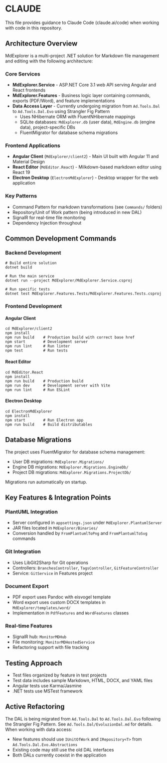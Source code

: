 ﻿# CLAUDE

This file provides guidance to Claude Code (claude.ai/code) when working with code in this repository.

## Architecture Overview

MdExplorer is a multi-project .NET solution for Markdown file management and editing with the following architecture:

### Core Services

* **MdExplorer.Service** - ASP.NET Core 3.1 web API serving Angular and React frontends
* **MdExplorer.Features** - Business logic layer containing commands, exports (PDF/Word), and feature implementations
* **Data Access Layer** - Currently undergoing migration from `Ad.Tools.Dal` to `Ad.Tools.Dal.Evo` using Strangler Fig Pattern
  * Uses NHibernate ORM with FluentNHibernate mappings
  * SQLite databases: `MdExplorer.db` (user data), `MdEngine.db` (engine data), project-specific DBs
  * FluentMigrator for database schema migrations

### Frontend Applications

* **Angular Client** (`MdExplorer/client2`) - Main UI built with Angular 11 and Material Design
* **React Editor** (`MdEditor.React`) - Milkdown-based markdown editor using React 19
* **Electron Desktop** (`ElectronMdExplorer`) - Desktop wrapper for the web application

### Key Patterns

* Command Pattern for markdown transformations (see `Commands/` folders)
* Repository/Unit of Work pattern (being introduced in new DAL)
* SignalR for real-time file monitoring
* Dependency Injection throughout

## Common Development Commands

### Backend Development

```Shell
# Build entire solution
dotnet build

# Run the main service
dotnet run --project MdExplorer/MdExplorer.Service.csproj

# Run specific tests
dotnet test MdExplorer.Features.Tests/MdExplorer.Features.Tests.csproj
```

### Frontend Development

#### Angular Client

```Shell
cd MdExplorer/client2
npm install
npm run build    # Production build with correct base href
npm start        # Development server
npm run lint     # Run linter
npm test         # Run tests
```

#### React Editor

```Shell
cd MdEditor.React
npm install
npm run build    # Production build
npm run dev      # Development server with Vite
npm run lint     # Run ESLint
```

#### Electron Desktop

```Shell
cd ElectronMdExplorer
npm install
npm start        # Run Electron app
npm run build    # Build distributables
```

## Database Migrations

The project uses FluentMigrator for database schema management:

* User DB migrations: `MdExplorer.Migrations/`
* Engine DB migrations: `MdExplorer.Migrations.EngineDb/`
* Project DB migrations: `MdExplorer.Migrations.ProjectDb/`

Migrations run automatically on startup.

## Key Features & Integration Points

### PlantUML Integration

* Server configured in `appsettings.json` under `MdExplorer.PlantumlServer`
* JAR files located in `MdExplorer/Binaries/`
* Conversion handled by `FromPlantumlToPng` and `FromPlantumlToSvg` commands

### Git Integration

* Uses LibGit2Sharp for Git operations
* Controllers: `BranchesController`, `TagsController`, `GitFeatureController`
* Service: `GitService` in Features project

### Document Export

* PDF export uses Pandoc with eisvogel template
* Word export uses custom DOCX templates in `MdExplorer/templates/word/`
* Implementation in `PdfFeatures` and `WordFeatures` classes

### Real-time Features

* SignalR hub: `MonitorMDHub`
* File monitoring: `MonitorMDHostedService`
* Refactoring support with file tracking

## Testing Approach

* Test files organized by feature in test projects
* Test data includes sample Markdown, HTML, DOCX, and YAML files
* Angular tests use Karma/Jasmine
* .NET tests use MSTest framework

## Active Refactoring

The DAL is being migrated from `Ad.Tools.Dal` to `Ad.Tools.Dal.Evo` following the Strangler Fig Pattern. See `Ad.Tools.Dal/EvoluzionDal.md` for details. When working with data access:

* New features should use `IUnitOfWork` and `IRepository<T>` from `Ad.Tools.Dal.Evo.Abstractions`
* Existing code may still use the old DAL interfaces
* Both DALs currently coexist in the application

<br />

